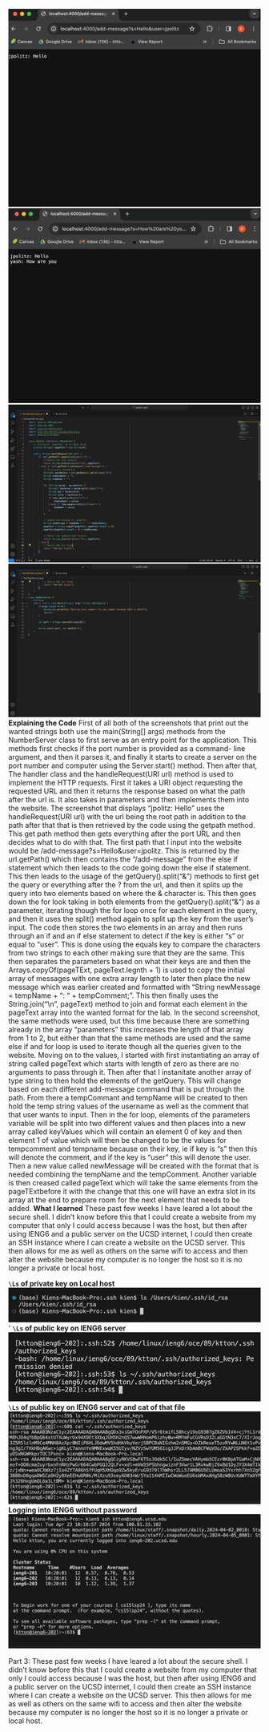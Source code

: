 ![Image](jpolitzHello.png)
![Image](yashHello.png)
![Image](Lab2Code.png)
![Image](Lab2Code2.png)
**Explaining the Code**
First of all both of the screenshots that print out the wanted strings both use the main(String[] args) methods from the NumberServer class to first serve as an entry point for the application. This methods first checks if the port number is provided as a command- line argument, and then it parses it, and finally it starts to create a server on the port number and computer using the Server.start() method. Then after that, The handler class and the handleRequest(URI url) method is used to implement the HTTP requests. First it takes a URI object requesting the requested URL and then it returns the response based on what the path after the url is. It also takes in parameters and then implements them into the website. The screenshot that displays “jpolitz: Hello” uses the handleRequest(URI url) with the url being the root path in addition to the path after that that is then retrieved by the code using the getpath method. This get path method then gets everything after the port URL and then decides what to do with that. The first path that I input into the website would be /add-message?s=Hello&user=jpolitz. This is returned by the url.getPath() which then contains the “/add-message” from the else if statement which then leads to the code going down the else if statement. This then leads to the usage of the getQuery().split(“&”) methods to first get the query or everything after the ? from the url, and then it splits up the query into two elements based on where the & character is. This then goes down the for look taking in both elements from the getQuery().split(“&”) as a parameter, iterating though the for loop once for each element in the query, and then it uses the split() method again to split up the key from the user’s input. The code then stores the two elements in an array and then runs through an if and an if else statement to detect if the key is either “s” or equal to “user”. This is done using the equals key to compare the characters from two strings to each other making sure that they are the same. This then separates the parameters based on what their keys are and then the Arrays.copyOf(pageTExt, pageText.legnth + 1) is used to copy the initial array of messages with one extra array length to later then place the new message which was earlier created and formatted with “String newMessage = tempName + “: “ + tempComment;”. This then finally uses the String.join(“\n”, pageText) method to join and format each element in the pageText array into the wanted format for the lab. In the second screenshot, the same methods were used, but this time because there are something already in the array “parameters” this increases the length of that array from 1 to 2, but either than that the same methods are used and the same else if and for loop is used to iterate though all the queries given to the website. Moving on to the values, I started with first instantiating an array of string called pageText which starts with length of zero as there are no arguments to pass through it. Then after that I instanitate another array of type string to then hold the elements of the getQuery. This will change based on each different add-message command that is put through the path. From there a tempCommant and tempName will be created to then hold the temp string values of the username as well as the comment that that user wants to input. Then in the for loop, elements of the parameters variable will be split into two different values and then places into a new array called keyValues which will contain an element 0 of key and then element 1 of value which will then be changed to be the values for tempcomment and tempname because on their key, ie if key is “s” then this will denote the comment, and if the key is “user” this will denote the user. Then a new value called newMessage will be created with the format that is needed combining the tempName and the tempComment. Another variable is then creased called pageText which will take the same elements from the pageTExtbefore it with the change that this one will have an extra slot in its array at the end to prepare room for the next element that needs to be added.
**What I learned**
These past few weeks I have leared a lot about the secure shell. I didn’t know before this that I could create a website from my computer that only I could access because I was the host, but then after using IENG6 and a public server on the UCSD internet, I could then create an SSH instance where I can create a website on the UCSD server. This then allows for me as well as others on the same wifi to access and then alter the website because my computer is no longer the host so it is no longer a private or local host.



**`\Ls` of private key on Local host**
![Image](Lab2pt1.png)'
**`\Ls` of public key on IENG6 server**
![Image](Lab2pt2.png)
**`\Ls` of public key on IENG6 server and cat of that file**
![Image](Lab2Ls.png)
**Logging into IENG6 without password**
![Image](SSHNoPassword.png)

Part 3: 
These past few weeks I have leared a lot about the secure shell. I didn’t know before this that I could create a website from my computer that only I could access because I was the host, but then after using IENG6 and a public server on the UCSD internet, I could then create an SSH instance where I can create a website on the UCSD server. This then allows for me as well as others on the same wifi to access and then alter the website because my computer is no longer the host so it is no longer a private or local host.

